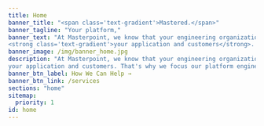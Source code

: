 ```yaml
---
title: Home
banner_title: "<span class='text-gradient'>Mastered.</span>"
banner_tagline: "Your platform,"
banner_text: "At Masterpoint, we know that your engineering organization’s time and resources should be focused on what truly matters:
<strong class='text-gradient'>your application and customers</strong>. That's why we focus our platform engineering expertise on ensuring you have a strong foundation on which you can build, iterate, and scale."
banner_image: /img/banner_home.jpg
description: "At Masterpoint, we know that your engineering organization’s time and resources should be focused on what truly matters:
your application and customers. That's why we focus our platform engineering expertise on ensuring you have a strong foundation on which you can build, iterate, and scale."
banner_btn_label: How We Can Help →
banner_btn_link: /services
sections: "home"
sitemap:
  priority: 1
id: home
---
```

